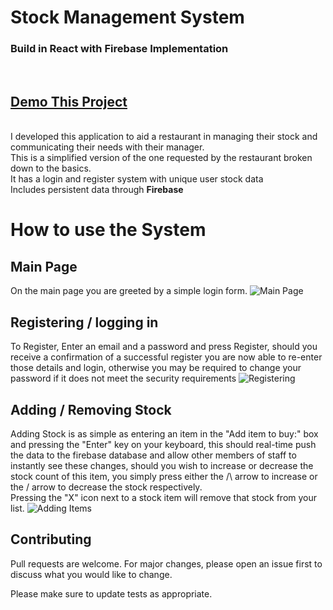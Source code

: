 <h1>Stock Management System</h1>
<h3>Build in React with Firebase Implementation</h3>
<br/>
<h2><a href="https://a-georgiou.github.io/Deploy-Firebase-React-Stock/">Demo This Project</a></h2>
<br/>
I developed this application to aid a restaurant in managing their stock and communicating their needs with their manager.<br/>
This is a simplified version of the one requested by the restaurant broken down to the basics.<br/>
It has a login and register system with unique user stock data<br/>
Includes persistent data through <b>Firebase</b>


# How to use the System

## Main Page
On the main page you are greeted by a simple login form.
![Main Page](https://i.imgur.com/xFDLvKk.png)

## Registering / logging in
To Register, Enter an email and a password and press Register, should you receive a confirmation of a successful register you are now able to re-enter those details and login, otherwise you may be required to change your password if it does not meet the security requirements
![Registering](https://i.imgur.com/ftU8DaV.png)

## Adding / Removing Stock
Adding Stock is as simple as entering an item in the "Add item to buy:" box and pressing the "Enter" key on your keyboard, this should real-time push the data to the firebase database and allow other members of staff to instantly see these changes, should you wish to increase or decrease the stock count of this item, you simply press either the /\ arrow to increase or the \/ arrow to decrease the stock respectively.<br/>
Pressing the "X" icon next to a stock item will remove that stock from your list.
![Adding Items](https://i.imgur.com/s36u1Rw.png)

## Contributing
Pull requests are welcome. For major changes, please open an issue first to discuss what you would like to change.

Please make sure to update tests as appropriate.

